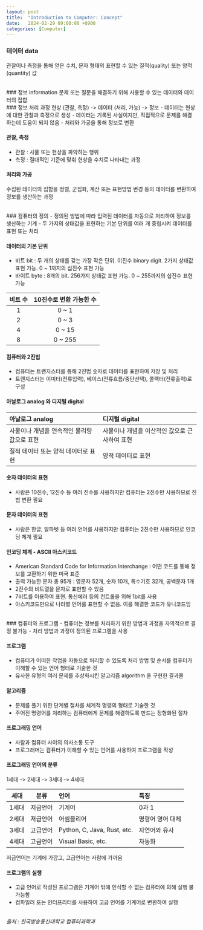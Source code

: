 ```yaml
---
layout: post
title:  "Introduction to Computer: Concept"
date:   2024-02-29 09:00:00 +0900
categories: [Computer]
---
```


### 데이터 data   
관찰이나 측정을 통해 얻은 수치, 문자 형태의 표현할 수 있는 질적(quality) 또는 양적(quantity) 값   
   
<br />
### 정보 information   
문제 또는 질문을 해결하기 위해 사용할 수 있는 데이터와 데이터의 집합   
   
<br />
### 정보 처리 과정   
현상 (관찰, 측정) -> 데이터 (처리, 가능) -> 정보   
- 데이터는 현상에 대한 관찰과 측정으로 생성   
- 데이터는 기록된 사실이지만, 직접적으로 문제를 해결하는데 도움이 되지 않음   
- 처리와 가공을 통해 정보로 변환   
   
#### 관찰, 측정   
- 관찰 : 사물 또는 현상을 파악하는 행위   
- 측정 : 절대적인 기준에 맞춰 현상을 수치로 나타내는 과정   
   
#### 처리와 가공   
수집된 데이터의 집합을 정렬, 군집화, 계산 또는 표현방법 변경 등의 데이터를 변환하여 정보를 생산하는 과정   
   
<br />
### 컴퓨터의 정의   
- 정의된 방법에 따라 입력된 데이터를 자동으로 처리하여 정보를 생산하는 기계   
- 두 가지의 상태값을 표현하는 기본 단위를 여러 개 중첩시켜 데이터를 표현 또는 처리   
   
#### 데이터의 기본 단위   
- 비트 bit : 두 개의 상태를 갖는 가장 작은 단위. 이진수 binary digit. 2가지 상태값 표현 가능. 0 ~ 1까지의 십진수 표현 가능   
- 바이트 byte : 8개의 bit. 256가지 상태값 표현 가능. 0 ~ 255까지의 십진수 표현 가능   
   
|비트 수|10진수로 변환 가능한 수|
|:---:|:---:|
|1|0 ~ 1|
|2|0 ~ 3|
|4|0 ~ 15|
|8|0 ~ 255|
   
#### 컴퓨터와 2진법   
- 컴퓨터는 트랜지스터를 통해 2진법 숫자로 데이터를 표현하여 저장 및 처리   
- 트랜지스터는 이미터(전류입력), 베이스(전류흐름/중단선택), 콜렉터(전류출력)로 구성   
   
#### 아날로그 analog 와 디지털 digital   
   
|아날로그 analog|디지털 digital|
|:---|:---|
|사물이나 개념을 연속적인 물리량 값으로 표현|사물이나 개념을 이산적인 값으로 근사하여 표현|
|질적 데이터 또는 양적 데이터로 표현|양적 데이터로 표현|
   
#### 숫자 데이터의 표현   
- 사람은 10진수, 12진수 등 여러 진수를 사용하지만 컴퓨터는 2진수만 사용하므로 진법 변환 필요   
   
#### 문자 데이터의 표현   
- 사람은 한글, 알파벳 등 여러 언어를 사용하지만 컴퓨터는 2진수만 사용하므로 인코딩 체계 필요   
   
#### 인코딩 체계 - ASCII 아스키코드   
- American Standard Code for Information Interchange : 어떤 코드를 통해 정보를 교환하기 위한 미국 표준   
- 출력 가능한 문자 총 95개 : 영문자 52개, 숫자 10개, 특수기호 32개, 공백문자 1개   
- 2진수의 비트열을 문자로 표현할 수 있음   
- 7비트를 이용하여 표현. 통신에러 등의 컨트롤을 위해 1bit를 사용   
- 아스키코드만으로 나라별 언어를 표현할 수 없음. 이를 해결한 코드가 유니코드임   
   
<br />
### 컴퓨터와 프로그램   
- 컴퓨터는 정보를 처리하기 위한 방법과 과정을 자의적으로 결정 불가능   
- 처리 방법과 과정이 정의된 프로그램을 사용   
   
#### 프로그램   
- 컴퓨터가 어떠한 작업을 자동으로 처리할 수 있도록 처리 방법 및 순서를 컴퓨터가 이해할 수 있는 언어 형태로 기술한 것   
- 유사한 유형의 여러 문제를 추상화시킨 알고리즘 algorithm 을 구현한 결과물   
   
#### 알고리즘   
- 문제를 풀기 위한 단계별 절차를 체계적 명령의 형태로 기술한 것   
- 주어진 명령어를 처리하는 컴퓨터에게 문제를 해결하도록 만드는 정형화된 절차   
   
#### 프로그래밍 언어   
- 사람과 컴퓨터 사이의 의사소통 도구   
- 프로그래머는 컴퓨터가 이해할 수 있는 언어를 사용하여 프로그램을 작성   
   
#### 프로그래밍 언어의 분류   
1세대 -> 2세대 -> 3세대 -> 4세대   
   
|세대|분류|언어|특징|
|:---:|:---:|:---|:---|
|1세대|저급언어|기계어|0과 1|
|2세대|저급언어|어셈블리어|명령어 영어 대체|
|3세대|고급언어|Python, C, Java, Rust, etc.|자연어와 유사|
|4세대|고급언어|Visual Basic, etc.|자동화|
   
저급언어는 기계에 가깝고, 고급언어는 사람에 가까움   
   
#### 프로그램의 실행   
- 고급 언어로 작성된 프로그램은 기계어 밖에 인식할 수 없는 컴퓨터에 의해 실행 불가능함   
- 컴파일러 또는 인터프리터를 사용하여 고급 언어를 기계어로 변환하여 실행   

   
<br />
<cite>출처 : 한국방송통신대학교 컴퓨터과학과</cite>
